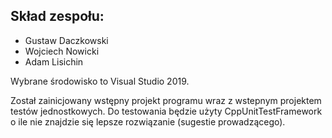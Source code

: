 ## Skład zespołu:
* Gustaw Daczkowski
* Wojciech Nowicki
* Adam Lisichin

Wybrane środowisko to Visual Studio 2019.

Został zainicjowany wstępny projekt programu wraz z wstepnym projektem testów 
jednostkowych. Do testowania będzie użyty CppUnitTestFramework o ile nie 
znajdzie się lepsze rozwiązanie (sugestie prowadzącego).